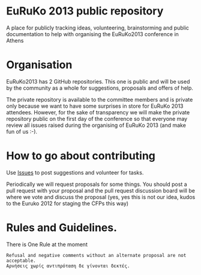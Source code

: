 EuRuKo 2013 public repository
=======

A place for publicly tracking ideas, volunteering, brainstorming and public documentation to help with organising the EuRuKo2013 conference in Athens

Organisation
========

EuRuKo2013 has 2 GitHub repositories. This one is public and will be used by the community as a whole for suggestions, proposals and offers of help.

The private repository is available to the committee members and is private only because we want to have some surprises in store for EuRuKo 2013 attendees. However, for the sake of transparency we will make the private repository public on the first day of the conference so that everyone may review all issues raised during the organising of EuRuKo 2013 (and make fun of us :-).

How to go about contributing
========

Use [Issues](https://github.com/euruko2013/general/issues) to post suggestions and volunteer for tasks.

Periodically we will request proposals for some things. You should post a pull request with your proposal and the pull request discussion board will be where we vote and discuss the proposal (yes, yes this is not our idea, kudos to the Euruko 2012 for staging the CFPs this way)

Rules and Guidelines.
========

There is One Rule at the moment

    Refusal and negative comments without an alternate proposal are not acceptable. 
    Αρνήσεις χωρίς αντιπρόταση δε γίνονται δεκτές.
